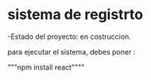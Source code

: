 <h1>sistema de registrto</h1>

-Estado del proyecto: en costruccion. 

para ejecutar el sistema, debes poner :

"""npm install react""""
